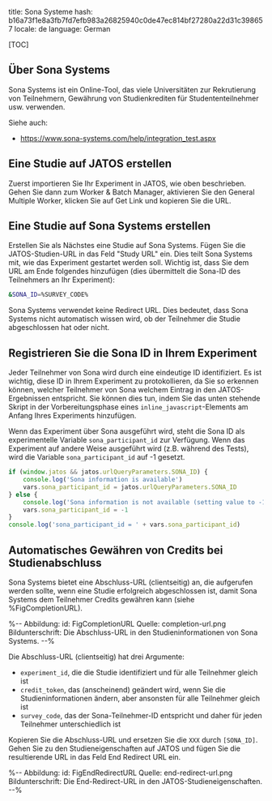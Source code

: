 title: Sona Systeme
hash: b16a73f1e8a3fb7fd7efb983a26825940c0de47ec814bf27280a22d31c398657
locale: de
language: German

[TOC]


## Über Sona Systems

Sona Systems ist ein Online-Tool, das viele Universitäten zur Rekrutierung von Teilnehmern, Gewährung von Studienkrediten für Studententeilnehmer usw. verwenden.

Siehe auch:

- <https://www.sona-systems.com/help/integration_test.aspx>


## Eine Studie auf JATOS erstellen

Zuerst importieren Sie Ihr Experiment in JATOS, wie oben beschrieben. Gehen Sie dann zum Worker & Batch Manager, aktivieren Sie den General Multiple Worker, klicken Sie auf Get Link und kopieren Sie die URL.


## Eine Studie auf Sona Systems erstellen

Erstellen Sie als Nächstes eine Studie auf Sona Systems. Fügen Sie die JATOS-Studien-URL in das Feld "Study URL" ein. Dies teilt Sona Systems mit, wie das Experiment gestartet werden soll. Wichtig ist, dass Sie dem URL am Ende folgendes hinzufügen (dies übermittelt die Sona-ID des Teilnehmers an Ihr Experiment):

```bash
&SONA_ID=%SURVEY_CODE%
```

Sona Systems verwendet keine Redirect URL. Dies bedeutet, dass Sona Systems nicht automatisch wissen wird, ob der Teilnehmer die Studie abgeschlossen hat oder nicht.


## Registrieren Sie die Sona ID in Ihrem Experiment

Jeder Teilnehmer von Sona wird durch eine eindeutige ID identifiziert. Es ist wichtig, diese ID in Ihrem Experiment zu protokollieren, da Sie so erkennen können, welcher Teilnehmer von Sona welchem Eintrag in den JATOS-Ergebnissen entspricht. Sie können dies tun, indem Sie das unten stehende Skript in der Vorbereitungsphase eines `inline_javascript`-Elements am Anfang Ihres Experiments hinzufügen.

Wenn das Experiment über Sona ausgeführt wird, steht die Sona ID als experimentelle Variable `sona_participant_id` zur Verfügung. Wenn das Experiment auf andere Weise ausgeführt wird (z.B. während des Tests), wird die Variable `sona_participant_id` auf -1 gesetzt.


```javascript
if (window.jatos && jatos.urlQueryParameters.SONA_ID) {
    console.log('Sona information is available')
    vars.sona_participant_id = jatos.urlQueryParameters.SONA_ID
} else {
    console.log('Sona information is not available (setting value to -1)')
    vars.sona_participant_id = -1
}
console.log('sona_participant_id = ' + vars.sona_participant_id)
```


## Automatisches Gewähren von Credits bei Studienabschluss

Sona Systems bietet eine Abschluss-URL (clientseitig) an, die aufgerufen werden sollte, wenn eine Studie erfolgreich abgeschlossen ist, damit Sona Systems dem Teilnehmer Credits gewähren kann (siehe %FigCompletionURL).

%--
Abbildung:
 id: FigCompletionURL
 Quelle: completion-url.png
 Bildunterschrift: Die Abschluss-URL in den Studieninformationen von Sona Systems.
--%

Die Abschluss-URL (clientseitig) hat drei Argumente:

- `experiment_id`, die die Studie identifiziert und für alle Teilnehmer gleich ist
- `credit_token`, das (anscheinend) geändert wird, wenn Sie die Studieninformationen ändern, aber ansonsten für alle Teilnehmer gleich ist
- `survey_code`, das der Sona-Teilnehmer-ID entspricht und daher für jeden Teilnehmer unterschiedlich ist

Kopieren Sie die Abschluss-URL und ersetzen Sie die `XXX` durch `[SONA_ID]`. Gehen Sie zu den Studieneigenschaften auf JATOS und fügen Sie die resultierende URL in das Feld End Redirect URL ein.

%--
Abbildung:
 id: FigEndRedirectURL
 Quelle: end-redirect-url.png
 Bildunterschrift: Die End-Redirect-URL in den JATOS-Studieneigenschaften.
--%